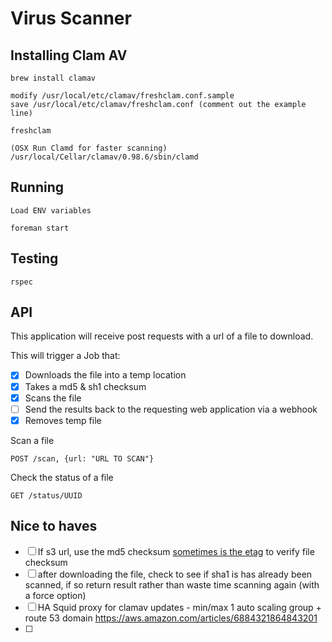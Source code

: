 # Virus Scanner

## Installing Clam AV

    brew install clamav

    modify /usr/local/etc/clamav/freshclam.conf.sample
    save /usr/local/etc/clamav/freshclam.conf (comment out the example line)

    freshclam

    (OSX Run Clamd for faster scanning)
    /usr/local/Cellar/clamav/0.98.6/sbin/clamd

## Running

    Load ENV variables

    foreman start

## Testing

`rspec`


## API

This application will receive post requests with a url of a file to download.

This will trigger a Job that:

- [x] Downloads the file into a temp location
- [x] Takes a md5 & sh1 checksum
- [x] Scans the file
- [ ] Send the results back to the requesting web application via a webhook
- [x] Removes temp file

Scan a file

    POST /scan, {url: "URL TO SCAN"}

Check the status of a file

    GET /status/UUID

## Nice to haves

- [ ] If s3 url, use the md5 checksum [sometimes is the etag](http://stackoverflow.com/questions/12186993/what-is-the-algorithm-to-compute-the-amazon-s3-etag-for-a-file-larger-than-5gb) to verify file checksum
- [ ] after downloading the file, check to see if sha1 is has already been scanned, if so return result rather than waste time scanning again (with a force option)
- [ ] HA Squid proxy for clamav updates - min/max 1 auto scaling group + route 53 domain https://aws.amazon.com/articles/6884321864843201
- [ ]
